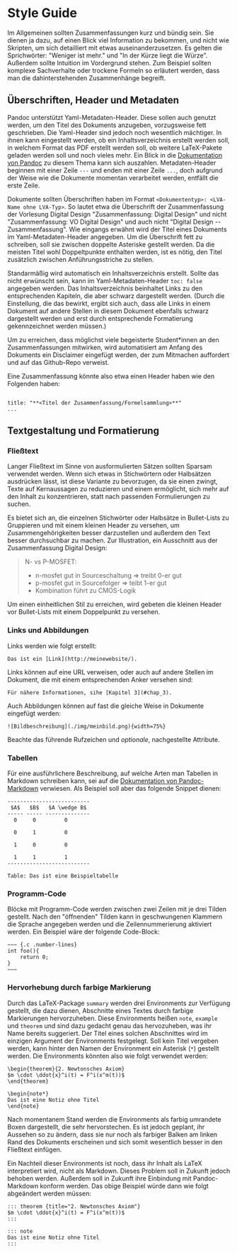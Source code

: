 # Style Guide

Im Allgemeinen sollten Zusammenfassungen kurz und bündig sein. Sie dienen ja dazu, auf einen Blick viel Information zu bekommen, und nicht wie Skripten, um sich detailliert mit etwas auseinanderzusetzen. Es gelten die Sprichwörter: "Weniger ist mehr." und "In der Kürze liegt die Würze". Außerdem sollte Intuition im Vordergrund stehen. Zum Beispiel sollten komplexe Sachverhalte oder trockene Formeln so erläutert werden, dass man die dahinterstehenden Zusammenhänge begreift. 

## Überschriften, Header und Metadaten

Pandoc unterstützt Yaml-Metadaten-Header. Diese sollen auch genutzt werden, um den Titel des Dokuments anzugeben, vorzugsweise fett geschrieben. Die Yaml-Header sind jedoch noch wesentlich mächtiger. In ihnen kann eingestellt werden, ob ein Inhaltsverzeichnis erstellt werden soll, in welchem Format das PDF erstellt werden soll, ob weitere LaTeX-Pakete geladen werden soll und noch vieles mehr. Ein Blick in die [Dokumentation von Pandoc](https://pandoc.org/MANUAL.html#pandocs-markdown) zu diesem Thema kann sich auszahlen. Metadaten-Header beginnen mit einer Zeile `---` und enden mit einer Zeile `...`, doch aufgrund der Weise wie die Dokumente momentan verarbeitet werden, entfällt die erste Zeile.

Dokumente sollten Überschriften haben im Format `<Dokumententyp>: <LVA-Name ohne LVA-Typ>`. So lautet etwa die Überschrift der Zusammenfassung der Vorlesung Digital Design "Zusammenfassung: Digital Design" und nicht "Zusammenfassung: VO Digital Design" und auch nicht "Digital Design -- Zusammenfassung". Wie eingangs erwähnt wird der Titel eines Dokuments im Yaml-Metadaten-Header angegeben. Um die Überschrift fett zu schreiben, soll sie zwischen doppelte Asteriske gestellt werden. Da die meisten Titel wohl Doppeltpunkte enthalten werden, ist es nötig, den Titel zusätzlich zwischen Anführungsstriche zu stellen.

Standarmäßig wird automatisch ein Inhaltsverzeichnis erstellt. Sollte das nicht erwünscht sein, kann im Yaml-Metadaten-Header `toc: false` angegeben werden. Das Inhaltsverzeichnis beinhaltet Links zu den entsprechenden Kapiteln, die aber schwarz dargestellt werden. (Durch die Einstellung, die das bewirkt, ergibt sich auch, dass alle Links in einem Dokument auf andere Stellen in diesem Dokument ebenfalls schwarz dargestellt werden und erst durch entsprechende Formatierung gekennzeichnet werden müssen.)

Um zu erreichen, dass möglichst viele begeisterte Student*innen an den Zusammenfassungen mitwirken, wird automatisiert am Anfang des Dokuments ein Disclaimer eingefügt werden, der zum Mitmachen auffordert und auf das Github-Repo verweist.

Eine Zusammenfassung könnte also etwa einen Header haben wie den Folgenden haben:

~~~ 

title: "**<Titel der Zusammenfassung/Formelsammlung>**"
...

~~~


## Textgestaltung und Formatierung

### Fließtext

Langer Fließtext im Sinne von ausformulierten Sätzen sollten Sparsam verwendet werden. Wenn sich etwas in Stichwörtern oder Halbsätzen ausdrücken lässt, ist diese Variante zu bevorzugen, da sie einen zwingt, Texte auf Kernaussagen zu reduzieren und einem ermöglicht, sich mehr auf den Inhalt zu konzentrieren, statt nach passenden Formulierungen zu suchen.

Es bietet sich an, die einzelnen Stichwörter oder Halbsätze in Bullet-Lists zu Gruppieren und mit einem kleinen Header zu versehen, um Zusammengehörigkeiten besser darzustellen und außerdem den Text besser durchsuchbar zu machen. Zur Illustration, ein Ausschnitt aus der Zusammenfassung Digital Design:

> N- vs P-MOSFET:
>
> * n-mosfet gut in Sourceschaltung => treibt 0-er gut
> * p-mosfet gut in Sourcefolger => teibt 1-er gut
> * Kombination führt zu CMOS-Logik

Um einen einheitlichen Stil zu erreichen, wird gebeten die kleinen Header vor Bullet-Lists mit einem Doppelpunkt zu versehen.

### Links und Abbildungen

Links werden wie folgt erstellt:

~~~
Das ist ein [Link](http://meinewebsite/).
~~~

Links können auf eine URL verweisen, oder auch auf andere Stellen im Dokument, die mit einem entsprechenden Anker versehen sind:

~~~
Für nähere Informationen, sihe [Kapitel 3](#chap_3).
~~~

Auch Abbildungen können auf fast die gleiche Weise in Dokumente eingefügt werden:

~~~
![Bildbeschreibung](./img/meinbild.png){width=75%}
~~~

Beachte das führende Rufzeichen und *optionale*, nachgestellte Attribute.

### Tabellen

Für eine ausführlichere Beschreibung, auf welche Arten man Tabellen in Markdown schreiben kann, sei auf die [Dokumentation von Pandoc-Markdown](https://pandoc.org/MANUAL.html#pandocs-markdown) verwiesen. Als Beispiel soll aber das folgende Snippet dienen:

~~~
--------------------------
 $A$   $B$   $A \wedge B$
----- ----- --------------
  0     0         0
  
  0     1         0
  
  1     0         0
  
  1     1         1
--------------------------

Table: Das ist eine Beispieltabelle
~~~

### Programm-Code

Blöcke mit Programm-Code werden zwischen zwei Zeilen mit je drei Tilden gestellt. Nach den "öffnenden" Tilden kann in geschwungenen Klammern die Sprache angegeben werden und die Zeilennummerierung aktiviert werden. Ein Beispiel wäre der folgende Code-Block:

```
~~~ {.c .number-lines}
int foo(){
	return 0;
}
~~~
```

### Hervorhebung durch farbige Markierung

Durch das LaTeX-Package `summary` werden drei Environments zur Verfügung gestellt, die dazu dienen, Abschnitte eines Textes durch farbige Markierungen hervorzuheben. Diese Environments heißen `note`, `example` und `theorem` und sind dazu gedacht genau das hervozuheben, was ihr Name bereits suggeriert. Der Titel eines solchen Abschnittes wird im einzigen Argument der Environments festgelegt. Soll kein Titel vergeben werden, kann hinter den Namen der Environment ein Asterisk (`*`) gestellt werden. Die Environments könnten also wie folgt verwendet werden:

~~~
\begin{theorem}{2. Newtonsches Axiom}
$m \cdot \ddot{x}^i(t) = F^i(x^m(t))$
\end{theorem}

\begin{note*}
Das ist eine Notiz ohne Titel
\end{note}
~~~

Nach momentanem Stand werden die Environments als farbig umrandete Boxen dargestellt, die sehr hervorstechen. Es ist jedoch geplant, ihr Aussehen so zu ändern, dass sie nur noch als farbiger Balken am linken Rand des Dokuments erscheinen und sich somit wesentlich besser in den Fließtext einfügen.

Ein Nachteil dieser Environments ist noch, dass ihr Inhalt als LaTeX interpretiert wird, nicht als Markdown. Dieses Problem soll in Zukunft jedoch behoben werden. Außerdem soll in Zukunft ihre Einbindung mit Pandoc-Markdown konform werden. Das obige Beispiel würde dann wie folgt abgeändert werden müssen:

~~~
::: theorem {title="2. Newtonsches Axiom"}
$m \cdot \ddot{x}^i(t) = F^i(x^m(t))$
:::

::: note
Das ist eine Notiz ohne Titel
:::
~~~
